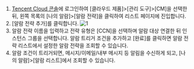 1. [Tencent Cloud 콘솔](https://console.cloud.tencent.com/)에 로그인하여 [클라우드 제품]>[관리 도구]>[CM]을 선택한 뒤, 왼쪽 목록의 [나의 알람]>[알람 전략]을 클릭하여 리스트 페이지에 진입합니다.
2. [알람 전략 추가]를 클릭합니다.
 ![1](https://main.qcloudimg.com/raw/945bd1d89fedc6f08c20ecc43afcafdf.png)
3. 알람 전략 이름을 입력하고 전략 유형은 [CCN]을 선택하며 알람 대상 연결한 뒤 인스턴스 그룹을 선택합니다.
 알람 트리거 조건을 추가하고 [완료]를 클릭하면 알람 전략 리스트에서 설정한 알람 전략을 조회할 수 있습니다.
4. 알람 조건이 트리거되면, 메시지/이메일/내부 메시지 등 알림을 수신하게 되고, [나의 알람]>[알람 리스트]에서 조회할 수 있습니다.

